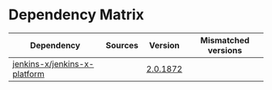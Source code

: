 # Dependency Matrix

Dependency | Sources | Version | Mismatched versions
---------- | ------- | ------- | -------------------
[jenkins-x/jenkins-x-platform](https://github.com/jenkins-x/jenkins-x-platform) |  | [2.0.1872](https://github.com/jenkins-x/jenkins-x-platform/releases/tag/v2.0.1872) | 
